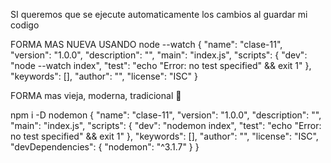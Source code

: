 SI queremos que se ejecute automaticamente los cambios al guardar mi codigo

FORMA MAS NUEVA
USANDO node --watch
{
  "name": "clase-11",
  "version": "1.0.0",
  "description": "",
  "main": "index.js",
  "scripts": {
    "dev": "node --watch index",
    "test": "echo \"Error: no test specified\" && exit 1"
  },
  "keywords": [],
  "author": "",
  "license": "ISC"
}


FORMA mas vieja, moderna, tradicional 🤠

npm i -D nodemon
{
  "name": "clase-11",
  "version": "1.0.0",
  "description": "",
  "main": "index.js",
  "scripts": {
    "dev": "nodemon index",
    "test": "echo \"Error: no test specified\" && exit 1"
  },
  "keywords": [],
  "author": "",
  "license": "ISC",
  "devDependencies": {
    "nodemon": "^3.1.7"
  }
}